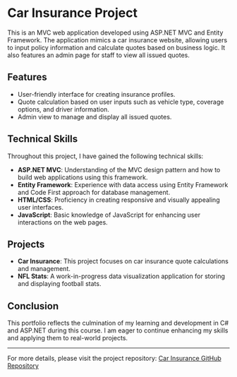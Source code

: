 # Car Insurance Project

This is an MVC web application developed using ASP.NET MVC and Entity Framework. The application mimics a car insurance website, allowing users to input policy information and calculate quotes based on business logic. It also features an admin page for staff to view all issued quotes.

## Features

- User-friendly interface for creating insurance profiles.
- Quote calculation based on user inputs such as vehicle type, coverage options, and driver information.
- Admin view to manage and display all issued quotes.

## Technical Skills

Throughout this project, I have gained the following technical skills:

- **ASP.NET MVC**: Understanding of the MVC design pattern and how to build web applications using this framework.
- **Entity Framework**: Experience with data access using Entity Framework and Code First approach for database management.
- **HTML/CSS**: Proficiency in creating responsive and visually appealing user interfaces.
- **JavaScript**: Basic knowledge of JavaScript for enhancing user interactions on the web pages.

## Projects

- **Car Insurance**: This project focuses on car insurance quote calculations and management.
- **NFL Stats**: A work-in-progress data visualization application for storing and displaying football stats.

## Conclusion

This portfolio reflects the culmination of my learning and development in C# and ASP.NET during this course. I am eager to continue enhancing my skills and applying them to real-world projects.

---

For more details, please visit the project repository: [Car Insurance GitHub Repository](https://github.com/khan450/CarInsurance)
